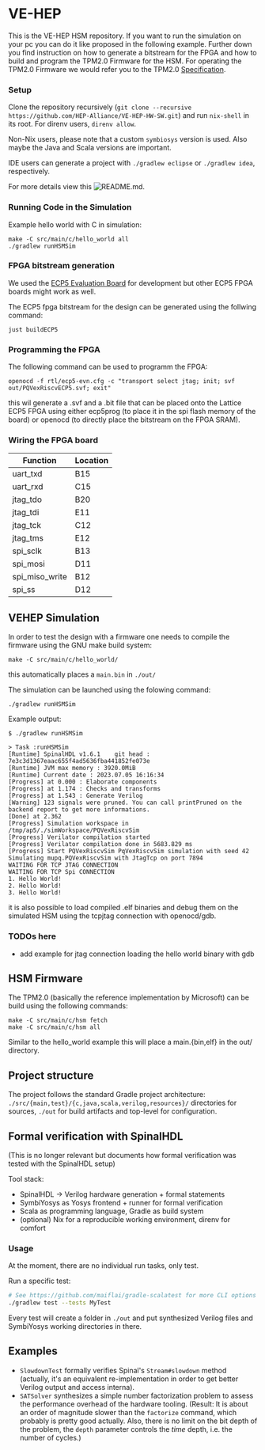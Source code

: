 # VE-HEP

This is the VE-HEP HSM repository. If you want to run the simulation
on your pc you can do it like proposed in the following example. Further 
down you find instruction on how to generate a bitstream for the FPGA
and how to build and program the TPM2.0 Firmware for the HSM. For operating
the TPM2.0 Firmware we would refer you to the TPM2.0 [Specification](https://trustedcomputinggroup.org/resource/tpm-library-specification/).


### Setup

Clone the repository recursively (`git clone --recursive https://github.com/HEP-Alliance/VE-HEP-HW-SW.git`) and run `nix-shell` in its root. For direnv users, `direnv allow`.

Non-Nix users, please note that a custom `symbiosys` version is used. Also maybe
the Java and Scala versions are important.

IDE users can generate a project with `./gradlew eclipse` or `./gradlew idea`,
respectively.

For more details view this ![README.md](https://github.com/VE-HEP/riscv-nix#readme).


### Running Code in the Simulation

Example hello world with C in simulation:
```
make -C src/main/c/hello_world all
./gradlew runHSMSim
```


### FPGA bitstream generation

We used the [ECP5 Evaluation Board](https://www.latticesemi.com/products/developmentboardsandkits/ecp5evaluationboard) for development but other ECP5 FPGA boards might work as well.

The ECP5 fpga bitstream for the design can be generated using the follwing command:

```
just buildECP5
```

### Programming the FPGA 
The following command can be used to programm the FPGA:
```
openocd -f rtl/ecp5-evn.cfg -c "transport select jtag; init; svf out/PQVexRiscvECP5.svf; exit"
```
this wil generate a .svf and a .bit file that can be placed onto the Lattice ECP5 FPGA using either ecp5prog (to place it in the spi flash memory of the board) or openocd (to directly place the bitstream on the FPGA SRAM).


### Wiring the FPGA board

| Function | Location |
| -------- | -------- |
|uart_txd  |   B15    |
|uart_rxd  |   C15    |
|jtag_tdo  |   B20    |
|jtag_tdi  |   E11    |
|jtag_tck  |   C12    |
|jtag_tms  |   E12    |
|spi_sclk  |   B13    |
|spi_mosi  |   D11    |
|spi_miso_write | B12   |
|spi_ss    |   D12    |


## VEHEP Simulation 

In order to test the design with a firmware one needs to compile the firmware
using the GNU make build system:

```
make -C src/main/c/hello_world/ 
```

this automatically places a `main.bin` in `./out/`

The simulation can be launched using the folowing command:
```
./gradlew runHSMSim
```

Example output:

```
$ ./gradlew runHSMSim

> Task :runHSMSim
[Runtime] SpinalHDL v1.6.1    git head : 7e3c3d1367eaac655f4ad5636fba441852fe073e
[Runtime] JVM max memory : 3920.0MiB
[Runtime] Current date : 2023.07.05 16:16:34
[Progress] at 0.000 : Elaborate components
[Progress] at 1.174 : Checks and transforms
[Progress] at 1.543 : Generate Verilog
[Warning] 123 signals were pruned. You can call printPruned on the backend report to get more informations.
[Done] at 2.362
[Progress] Simulation workspace in /tmp/ap5/./simWorkspace/PQVexRiscvSim
[Progress] Verilator compilation started
[Progress] Verilator compilation done in 5683.829 ms
[Progress] Start PQVexRiscvSim PqVexRiscvSim simulation with seed 42
Simulating mupq.PQVexRiscvSim with JtagTcp on port 7894
WAITING FOR TCP JTAG CONNECTION
WAITING FOR TCP Spi CONNECTION
1. Hello World!
2. Hello World!
3. Hello World!
```

it is also possible to load compiled .elf binaries and debug them  on 
the simulated HSM using the tcpjtag connection with openocd/gdb. 

### TODOs here 
- add example for jtag connection loading the hello world binary with gdb

## HSM Firmware

The TPM2.0 (basically the reference implementation by Microsoft) can be build using the following commands:

```
make -C src/main/c/hsm fetch
make -C src/main/c/hsm all
```
Similar to the hello_world example this will place a main.{bin,elf} in the out/ directory.  

## Project structure

The project follows the standard Gradle project architecture:
`./src/{main,test}/{c,java,scala,verilog,resources}/` directories for sources,
`./out` for build artifacts and top-level for configuration.


## Formal verification with SpinalHDL

(This is no longer relevant but documents how formal verification was tested with the SpinalHDL setup)

Tool stack:

- SpinalHDL -> Verilog hardware generation + formal statements
- SymbiYosys as Yosys frontend + runner for formal verification
- Scala as programming language, Gradle as build system
- (optional) Nix for a reproducible working environment, direnv for comfort

### Usage

At the moment, there are no individual run tasks, only test.

Run a specific test:

```bash
# See https://github.com/maiflai/gradle-scalatest for more CLI options
./gradlew test --tests MyTest
```

Every test will create a folder in `./out` and put synthesized Verilog files and
SymbiYosys working directories in there.


## Examples

- `SlowdownTest` formally verifies Spinal's `Stream#slowdown` method (actually,
  it's an equivalent re-implementation in order to get better Verilog output and
  access interna).
- `SATSolver` synthesizes a simple number factorization problem to assess the
  performance overhead of the hardware tooling. (Result: It is about an order
  of magnitude slower than the `factorize` command, which probably is pretty
  good actually. Also, there is no limit on the bit depth of the problem, the
  `depth` parameter controls the *time* depth, i.e. the number of cycles.)

